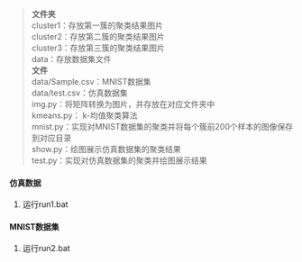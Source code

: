 > **文件夹**  
> cluster1：存放第一簇的聚类结果图片  
> cluster2：存放第二簇的聚类结果图片  
> cluster3：存放第三簇的聚类结果图片  
> data：存放数据集文件  
> **文件**  
> data/Sample.csv：MNIST数据集  
> data/test.csv：仿真数据集  
> img.py：将矩阵转换为图片，并存放在对应文件夹中  
> kmeans.py： k-均值聚类算法  
> mnist.py：实现对MNIST数据集的聚类并将每个簇前200个样本的图像保存到对应目录  
> show.py：绘图展示仿真数据集的聚类结果  
> test.py：实现对仿真数据集的聚类并绘图展示结果  


#### 仿真数据

 1. 运行run1.bat
#### MNIST数据集
 1. 运行run2.bat